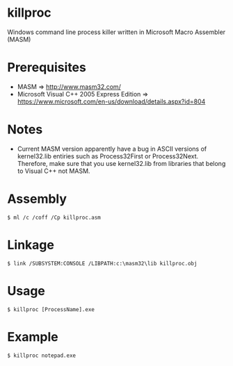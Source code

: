 # killproc
Windows command line process killer written in Microsoft Macro Assembler (MASM)

# Prerequisites
- MASM => http://www.masm32.com/
- Microsoft Visual C++ 2005 Express Edition => https://www.microsoft.com/en-us/download/details.aspx?id=804

# Notes
- Current MASM version apparently have a bug in ASCII versions of kernel32.lib entiries such as Process32First or Process32Next. Therefore, make sure that you use kernel32.lib from libraries that belong to Visual C++ not MASM.

# Assembly
    $ ml /c /coff /Cp killproc.asm
# Linkage
    $ link /SUBSYSTEM:CONSOLE /LIBPATH:c:\masm32\lib killproc.obj


# Usage
    $ killproc [ProcessName].exe
# Example
    $ killproc notepad.exe
    
